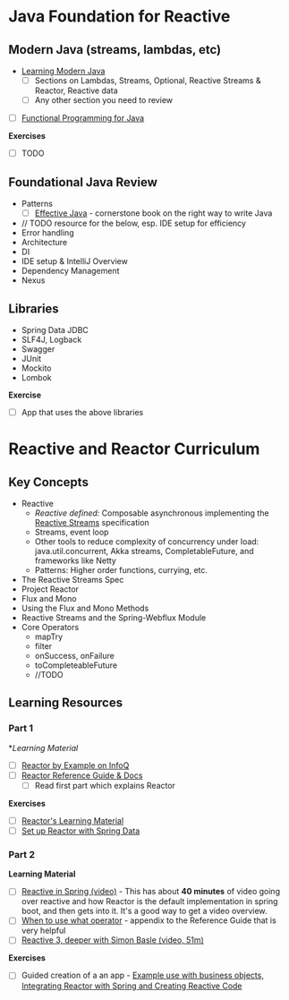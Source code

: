 # Java Foundation for Reactive

## Modern Java (streams, lambdas, etc)

- [Learning Modern Java](https://learning.oreilly.com/videos/learning-modern-java/9780134383613?autoplay=false)
  - [ ] Sections on Lambdas, Streams, Optional, Reactive Streams & Reactor, Reactive data
  - [ ] Any other section you need to review
- [ ] [Functional Programming for Java](https://learning.oreilly.com/videos/functional-programming-for/9780134778235?autoplay=false)

**Exercises**
- [ ] TODO
    
## Foundational Java Review

- Patterns
  - [ ] [Effective Java](https://learning.oreilly.com/library/view/effective-java-2nd/9780137150021/) - cornerstone book on the right way to write Java
- // TODO resource for the below, esp. IDE setup for efficiency
- Error handling
- Architecture
- DI
- IDE setup & IntelliJ Overview
- Dependency Management
- Nexus
    
## Libraries

- Spring Data JDBC
- SLF4J, Logback
- Swagger
- JUnit
- Mockito
- Lombok

**Exercise**

- [ ] App that uses the above libraries

# Reactive and Reactor Curriculum
  
## Key Concepts

- Reactive
    - *Reactive defined:* Composable asynchronous implementing the [Reactive Streams](http://www.reactive-streams.org/) specification
    - Streams, event loop
    - Other tools to reduce complexity of concurrency under load: java.util.concurrent, Akka streams, CompletableFuture, and frameworks like Netty
    - Patterns: Higher order functions, currying, etc.
- The Reactive Streams Spec
- Project Reactor
- Flux and Mono
- Using the Flux and Mono Methods
- Reactive Streams and the Spring-Webflux Module
- Core Operators
    - mapTry
    - filter
    - onSuccess, onFailure
    - toCompleteableFuture
    - //TODO

## Learning Resources

### Part 1 

**Learning Material*

- [ ] [Reactor by Example on InfoQ](https://www.infoq.com/articles/reactor-by-example)
- [ ] [Reactor Reference Guide & Docs](https://projectreactor.io/docs/core/release/reference/)
    - [ ] Read first part which explains Reactor

**Exercises**

- [ ] [Reactor's Learning Material](https://projectreactor.io/learn)
- [ ] [Set up Reactor with Spring Data](https://spring.io/blog/2016/11/28/going-reactive-with-spring-data)

### Part 2

**Learning Material**

- [ ] [Reactive in Spring (video)](https://learning.oreilly.com/videos/reactive-spring/9781492025733/9781492025733-video317125) - This has about **40 minutes** of video going over reactive and how Reactor is the default implementation in spring boot, and then gets into it. It's a good way to get a video overview.
- [ ] [When to use what operator](https://projectreactor.io/docs/core/release/reference/index.html#which-operator) - appendix to the Reference Guide that is very helpful
- [ ] [Reactive 3, deeper with Simon Basle (video, 51m)](https://www.youtube.com/watch?v=WJK6chc7w3o)

**Exercises**

- [ ] Guided creation of a an app - [Example use with business objects, Integrating Reactor with Spring and Creating Reactive Code](https://learning.oreilly.com/videos/spring-5-0-project/9781787284210/9781787284210-video5_1)

